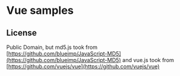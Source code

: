 # Vue samples

## License

Public Domain,
but md5.js took from [https://github.com/blueimp/JavaScript-MD5](https://github.com/blueimp/JavaScript-MD5)
and vue.js took from [https://github.com/vuejs/vue](https://github.com/vuejs/vue)
